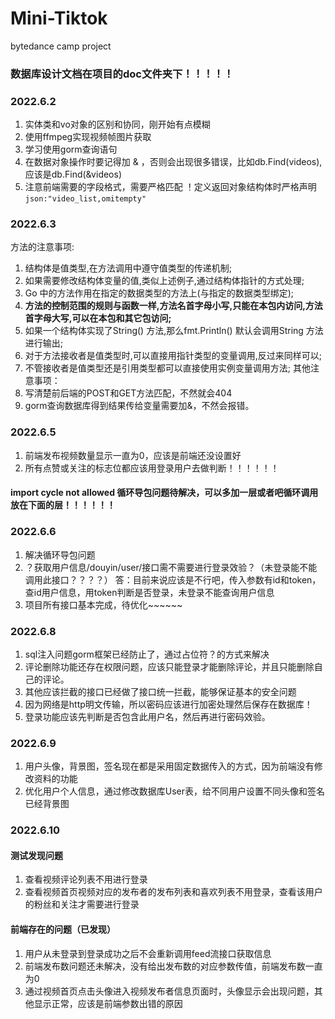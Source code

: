 # Mini-Tiktok
bytedance camp project

### 数据库设计文档在项目的doc文件夹下！！！！！

### 2022.6.2
1. 实体类和vo对象的区别和协同，刚开始有点模糊
2. 使用ffmpeg实现视频帧图片获取
3. 学习使用gorm查询语句
4. 在数据对象操作时要记得加 &  ，否则会出现很多错误，比如db.Find(videos),应该是db.Find(&videos)
5. 注意前端需要的字段格式，需要严格匹配 ！定义返回对象结构体时严格声明 `json:"video_list,omitempty"`

### 2022.6.3
方法的注意事项:
1. 结构体是值类型,在方法调用中遵守值类型的传递机制;
2. 如果需要修改结构体变量的值,类似上述例子,通过结构体指针的方式处理;
3. Go 中的方法作用在指定的数据类型的方法上(与指定的数据类型绑定);
4. **方法的控制范围的规则与函数一样,方法名首字母小写,只能在本包内访问,方法首字母大写,可以在本包和其它包访问;**
5. 如果一个结构体实现了String() 方法,那么fmt.Println() 默认会调用String 方法进行输出;
6. 对于方法接收者是值类型时,可以直接用指针类型的变量调用,反过来同样可以;
7. 不管接收者是值类型还是引用类型都可以直接使用实例变量调用方法; 
其他注意事项：
8. 写清楚前后端的POST和GET方法匹配，不然就会404
9. gorm查询数据库得到结果传给变量需要加&，不然会报错。

### 2022.6.5
1. 前端发布视频数量显示一直为0，应该是前端还没设置好
2. 所有点赞或关注的标志位都应该用登录用户去做判断！！！！！！

#### import cycle not allowed 循环导包问题待解决，可以多加一层或者吧循环调用放在下面的层！！！！！！

### 2022.6.6
1. 解决循环导包问题
2. ？获取用户信息/douyin/user/接口需不需要进行登录效验？（未登录能不能调用此接口？？？？）
   答：目前来说应该是不行吧，传入参数有id和token，查id用户信息，用token判断是否登录，未登录不能查询用户信息
3. 项目所有接口基本完成，待优化~~~~~~

### 2022.6.8
1. sql注入问题gorm框架已经防止了，通过占位符？的方式来解决
2. 评论删除功能还存在权限问题，应该只能登录才能删除评论，并且只能删除自己的评论。
3. 其他应该拦截的接口已经做了接口统一拦截，能够保证基本的安全问题
4. 因为网络是http明文传输，所以密码应该进行加密处理然后保存在数据库！
5. 登录功能应该先判断是否包含此用户名，然后再进行密码效验。

### 2022.6.9
1. 用户头像，背景图，签名现在都是采用固定数据传入的方式，因为前端没有修改资料的功能
2. 优化用户个人信息，通过修改数据库User表，给不同用户设置不同头像和签名已经背景图

### 2022.6.10
#### 测试发现问题
1. 查看视频评论列表不用进行登录
2. 查看视频首页视频对应的发布者的发布列表和喜欢列表不用登录，查看该用户的粉丝和关注才需要进行登录
#### 前端存在的问题（已发现）
1. 用户从未登录到登录成功之后不会重新调用feed流接口获取信息
2. 前端发布数问题还未解决，没有给出发布数的对应参数传值，前端发布数一直为0
3. 通过视频首页点击头像进入视频发布者信息页面时，头像显示会出现问题，其他显示正常，应该是前端参数出错的原因